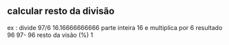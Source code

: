 ## calcular resto da divisão

ex : divide 97/6
16.16666666666
parte inteira 16 e multiplica por 6
resultado 96
97- 96 
resto da visão (%) 1